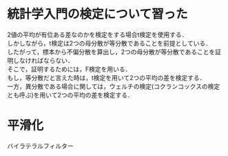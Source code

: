 # 統計学入門の検定について習った

2値の平均が有位ある差なのかを検定をする場合t検定を使用する．  
しかしながら，t検定は2つの母分散が等分散であることを前提としている．  
したがって，標本から不偏分散を算出し，2つの母分散が等分散であることを証明しなければならない．    
そこで，証明するためには，F検定を用いる．  
もし，等分散だと言えた時は，t検定を用いて2つの平均の差を検定する．  
一方，異分散である場合に関しては，ウェルチの検定(コクランコックスの検定とも呼ぶ)を用いて2つの平均の差を検定する．

# 平滑化
バイラテラルフィルター
